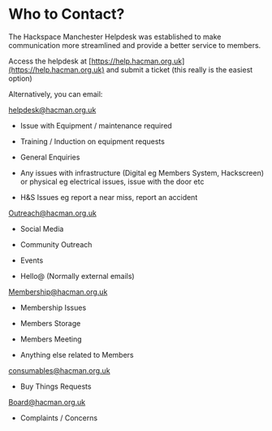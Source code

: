 # Who to Contact?

The Hackspace Manchester Helpdesk was established to make communication more streamlined and provide a better service to members.

Access the helpdesk at [https://help.hacman.org.uk](https://help.hacman.org.uk) and submit a ticket (this really is the easiest option)

Alternatively, you can email:

[helpdesk@hacman.org.uk](mailto:helpdesk@hacman.org.uk)

-   Issue with Equipment / maintenance required
    
-   Training / Induction on equipment requests
    
-   General Enquiries
    
-   Any issues with infrastructure (Digital eg Members System, Hackscreen) or physical eg electrical issues, issue with the door etc
    
-   H&S Issues eg report a near miss, report an accident
    
[Outreach@hacman.org.uk](mailto:Outreach@hacman.org.uk)

-   Social Media
    
-   Community Outreach
    
-   Events
    
-   Hello@ (Normally external emails)
 
[Membership@hacman.org.uk](mailto:Membership@hacman.org.uk)

  -   Membership Issues
    
-   Members Storage
    
-   Members Meeting
    
-   Anything else related to Members
    

  [consumables@hacman.org.uk](mailto:consumables@hacman.org.uk)

-   Buy Things Requests
    
[Board@hacman.org.uk](mailto:Board@hacman.org.uk)

-   Complaints / Concerns